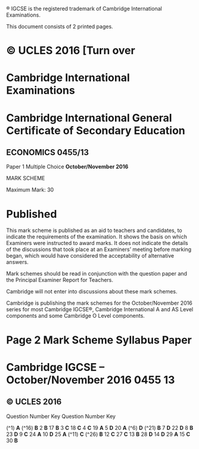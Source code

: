 ® IGCSE is the registered trademark of Cambridge International Examinations. 

 This document consists of 2 printed pages. 

# © UCLES 2016 [Turn over 

# Cambridge International Examinations 

# Cambridge International General Certificate of Secondary Education 

## ECONOMICS 0455/13 

Paper 1 Multiple Choice **October/November 2016** 

MARK SCHEME 

Maximum Mark: 30 

# Published 

This mark scheme is published as an aid to teachers and candidates, to indicate the requirements of the examination. It shows the basis on which Examiners were instructed to award marks. It does not indicate the details of the discussions that took place at an Examiners’ meeting before marking began, which would have considered the acceptability of alternative answers. 

Mark schemes should be read in conjunction with the question paper and the Principal Examiner Report for Teachers. 

Cambridge will not enter into discussions about these mark schemes. 

Cambridge is publishing the mark schemes for the October/November 2016 series for most Cambridge IGCSE®, Cambridge International A and AS Level components and some Cambridge O Level components. 


# Page 2 Mark Scheme Syllabus Paper 

# Cambridge IGCSE – October/November 2016 0455 13 

## © UCLES 2016 

 Question Number Key Question Number Key 

(^1) **A** (^16) **B** 2 **B** 17 **B** 3 **C** 18 **C** 4 **C** 19 **A** 5 **D** 20 **A** (^6) **D** (^21) **B** 7 **D** 22 **D** 8 **B** 23 **D** 9 **C** 24 **A** 10 **D** 25 **A** (^11) **C** (^26) **B** 12 **C** 27 **C** 13 **B** 28 **D** 14 **D** 29 **A** 15 **C** 30 **B** 


